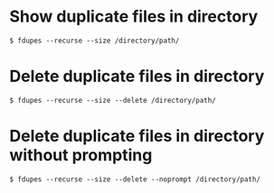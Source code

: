 # Show duplicate files in directory
```shell
$ fdupes --recurse --size /directory/path/
```

# Delete duplicate files in directory
```shell
$ fdupes --recurse --size --delete /directory/path/
```


# Delete duplicate files in directory without prompting
```shell
$ fdupes --recurse --size --delete --noprompt /directory/path/
```
